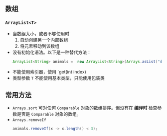 ## 数组
### `ArrayList<T>`
- 当数组太小，或者不够使用时
    1. 自动创建另一个内部数组
    2. 将元素移动到该数组
- 没有初始化语法。以下是一种替代方法：
    ``` java
    ArrayList<String> animals =  new ArrayList<String>(Arrays.asList("dog","bird","monkey"));
    ```
- 不能使用索引器，使用 `get(int index)
- 类型参数 `T` 不能使用基本类型，只能使用包装类

## 常用方法
- `Arrays.sort` 可对任何 `Comparable` 对象的数组排序。但没有在 <b>编译时</b> 检查参数是否是 `Comparable` 对象的数组。
- `Arrays.removeIf` 
    ``` java
    animals.removeIf(x -> x.length() < 3);
    ```